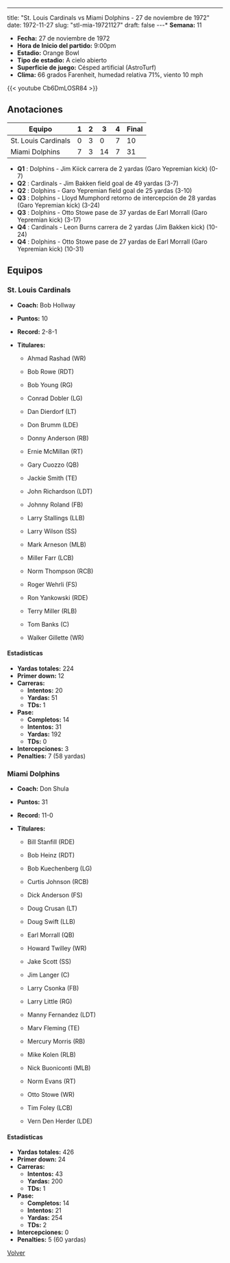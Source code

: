---
title: "St. Louis Cardinals vs Miami Dolphins - 27 de noviembre de 1972"
date: 1972-11-27
slug: "stl-mia-19721127"
draft: false
---* **Semana:** 11
* **Fecha:** 27 de noviembre de 1972
* **Hora de Inicio del partido:** 9:00pm
* **Estadio:** Orange Bowl
* **Tipo de estadio:** A cielo abierto
* **Superficie de juego:** Césped artificial (AstroTurf)
* **Clima:** 66 grados Farenheit, humedad relativa 71%, viento 10 mph

{{< youtube Cb6DmLOSR84 >}}


## Anotaciones
| Equipo | 1 | 2 | 3 | 4 | Final |
|--------|---|---|---|---|-------|
| St. Louis Cardinals  | 0 | 3 | 0 | 7  | 10 |
| Miami Dolphins  | 7 | 3 | 14 | 7  | 31 |
* **Q1** : Dolphins - Jim Kiick carrera de 2 yardas (Garo Yepremian kick) (0-7)
* **Q2** : Cardinals - Jim Bakken field goal de 49 yardas (3-7)
* **Q2** : Dolphins - Garo Yepremian field goal de 25 yardas (3-10)
* **Q3** : Dolphins - Lloyd Mumphord retorno de intercepción de 28 yardas (Garo Yepremian kick) (3-24)
* **Q3** : Dolphins - Otto Stowe pase de 37 yardas de Earl Morrall (Garo Yepremian kick) (3-17)
* **Q4** : Cardinals - Leon Burns carrera de 2 yardas (Jim Bakken kick) (10-24)
* **Q4** : Dolphins - Otto Stowe pase de 27 yardas de Earl Morrall (Garo Yepremian kick) (10-31)


## Equipos


### St. Louis Cardinals
* **Coach:** Bob Hollway
* **Puntos:** 10
* **Record:** 2-8-1
* **Titulares:** 

  * Ahmad Rashad (WR) 

  * Bob Rowe (RDT) 

  * Bob Young (RG) 

  * Conrad Dobler (LG) 

  * Dan Dierdorf (LT) 

  * Don Brumm (LDE) 

  * Donny Anderson (RB) 

  * Ernie McMillan (RT) 

  * Gary Cuozzo (QB) 

  * Jackie Smith (TE) 

  * John Richardson (LDT) 

  * Johnny Roland (FB) 

  * Larry Stallings (LLB) 

  * Larry Wilson (SS) 

  * Mark Arneson (MLB) 

  * Miller Farr (LCB) 

  * Norm Thompson (RCB) 

  * Roger Wehrli (FS) 

  * Ron Yankowski (RDE) 

  * Terry Miller (RLB) 

  * Tom Banks (C) 

  * Walker Gillette (WR) 

#### Estadísticas
* **Yardas totales:** 224
* **Primer down:** 12
* **Carreras:**
  * **Intentos:** 20
  * **Yardas:** 51
  * **TDs:** 1
* **Pase:**
  * **Completos:** 14
  * **Intentos:** 31
  * **Yardas:** 192
  * **TDs:** 0
* **Intercepciones:** 3
* **Penalties:** 7 (58 yardas)

### Miami Dolphins
* **Coach:** Don Shula
* **Puntos:** 31
* **Record:** 11-0
* **Titulares:** 

  * Bill Stanfill (RDE) 

  * Bob Heinz (RDT) 

  * Bob Kuechenberg (LG) 

  * Curtis Johnson (RCB) 

  * Dick Anderson (FS) 

  * Doug Crusan (LT) 

  * Doug Swift (LLB) 

  * Earl Morrall (QB) 

  * Howard Twilley (WR) 

  * Jake Scott (SS) 

  * Jim Langer (C) 

  * Larry Csonka (FB) 

  * Larry Little (RG) 

  * Manny Fernandez (LDT) 

  * Marv Fleming (TE) 

  * Mercury Morris (RB) 

  * Mike Kolen (RLB) 

  * Nick Buoniconti (MLB) 

  * Norm Evans (RT) 

  * Otto Stowe (WR) 

  * Tim Foley (LCB) 

  * Vern Den Herder (LDE) 

#### Estadísticas
* **Yardas totales:** 426
* **Primer down:** 24
* **Carreras:**
  * **Intentos:** 43
  * **Yardas:** 200
  * **TDs:** 1
* **Pase:**
  * **Completos:** 14
  * **Intentos:** 21
  * **Yardas:** 254
  * **TDs:** 2
* **Intercepciones:** 0
* **Penalties:** 5 (60 yardas)


[Volver](/historia/1972)
